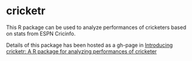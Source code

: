 # cricketr
This R package can be used to analyze performances of cricketers based on stats from ESPN Cricinfo.

Details of this package has been hosted as a gh-page in 
[Introducing cricketr: A R package for analyzing performances of cricketer](http://tvganesh.github.io/cricketer/cricketer.html)
